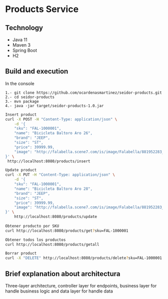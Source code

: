 # Products Service

## Technology
- Java 11
- Maven 3
- Spring Boot
- H2

## Build and execution
In the console

```Build
1.- git clone https://github.com/ocardenasmartinez/seidor-products.git
2.- cd seidor-products
3.- mvn package
4.- java -jar target/seidor-products-1.0.jar
```
```bash
Insert product
curl -X POST -H "Content-Type: application/json" \
    -d '{
    "sku": "FAL-1000001",
    "name": "Bicicleta Baltoro Aro 26",
    "brand": "JEEP",
    "size": "ST",
    "price": 39999.99,
    "image": "http://falabella.scene7.com/is/image/Falabella/881952283_1"
}' \
 http://localhost:8080/products/insert

Update product
curl -X PUT -H "Content-Type: application/json" \
    -d '{
    "sku": "FAL-1000001",
    "name": "Bicicleta Baltoro Aro 28",
    "brand": "JEEP",
    "size": "ST",
    "price": 39999.99,
    "image": "http://falabella.scene7.com/is/image/Falabella/881952283_1"
}' \
    http://localhost:8080/products/update
    
Obtener producto por SKU
curl http://localhost:8080/products/get?sku=FAL-1000001

Obtener todos los productos
curl http://localhost:8080/products/getall

Borrar product
curl -X "DELETE" http://localhost:8080/products/delete?sku=FAL-1000001
```
## Brief explanation about architectura

Three-layer architecture, controller layer for endpoints, business layer for handle business
logic and data layer for handle data